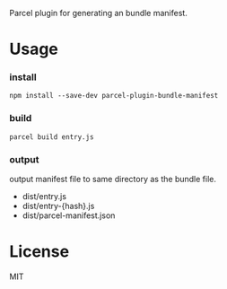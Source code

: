 Parcel plugin for generating an bundle manifest.

Usage
=======

### install

```
npm install --save-dev parcel-plugin-bundle-manifest
```

### build

```
parcel build entry.js
```

### output

output manifest file to same directory as the bundle file.

- dist/entry.js
- dist/entry-{hash}.js
- dist/parcel-manifest.json

License
========

MIT
